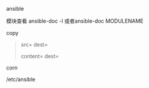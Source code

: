 ansible

模块查看 ansible-doc  -l  或者ansible-doc MODULENAME

copy

> src=  dest=
>
> content=  dest= 

corn

/etc/ansible

